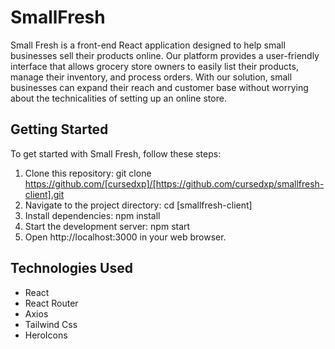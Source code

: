 # SmallFresh

Small Fresh is a front-end React application designed to help small businesses sell their products online. Our platform provides a user-friendly interface that allows grocery store owners to easily list their products, manage their inventory, and process orders. With our solution, small businesses can expand their reach and customer base without worrying about the technicalities of setting up an online store.

## Getting Started

To get started with Small Fresh, follow these steps:

1. Clone this repository: git clone https://github.com/[cursedxp]/[https://github.com/cursedxp/smallfresh-client].git
2. Navigate to the project directory: cd [smallfresh-client]
3. Install dependencies: npm install
4. Start the development server: npm start
5. Open http://localhost:3000 in your web browser.

## Technologies Used

- React
- React Router
- Axios
- Tailwind Css
- HeroIcons

